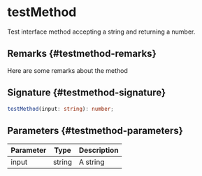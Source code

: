 
# testMethod

Test interface method accepting a string and returning a number.

## Remarks {#testmethod-remarks}

Here are some remarks about the method

## Signature {#testmethod-signature}

```typescript
testMethod(input: string): number;
```

## Parameters {#testmethod-parameters}

|  Parameter | Type | Description |
|  --- | --- | --- |
|  input | string | A string |

